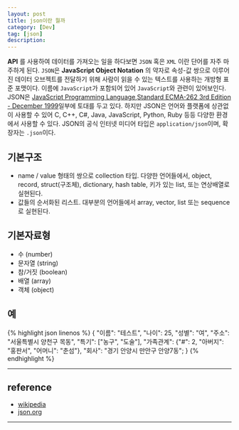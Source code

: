 ```yaml
---
layout: post
title: json이란 뭘까
category: [Dev]
tag: [json]
description:
---
```


**API** 를 사용하여 데이터를 가져오는 일을 하다보면 `JSON` 혹은 `XML` 이란 단어를 자주 마주하게 된다. `JSON`은 **JavaScript Object Notation** 의 약자로 속성-값 쌍으로 이루어진 데이터 오브젝트를 전달하기 위해 사람이 읽을 수 있는 텍스트를 사용하는 개방형 표준 포맷이다. 이름에 `JavaScript`가 포함되어 있어 `JavaScript`와 관련이 있어보인다. JSON은 [JavaScript Programming Language](http://www.crockford.com/javascript/),[Standard ECMA-262 3rd Edition - December 1999](http://www.ecma-international.org/publications/files/ecma-st/ECMA-262.pdf)일부에 토대를 두고 있다. 하지만 JSON은 언어와 플랫폼에 상관없이 사용할 수 있어 C, C++, C#, Java, JavaScript, Python, Ruby 등등 다양한 환경에서 사용할 수 있다. JSON의 공식 인터넷 미디어 타입은 `application/json`이며, 확장자는 `.json`이다.


## 기본구조

- name / value 형태의 쌍으로 collection 타입.
다양한 언어들에서, object, record, struct(구조체), dictionary, hash table, 키가 있는 list, 또는 연상배열로 실현된다.
- 값들의 순서화된 리스트. 대부분의 언어들에서 array, vector, list 또는 sequence로 실현된다.

## 기본자료형

- 수 (number)
- 문자열 (string)
- 참/거짓 (boolean)
- 배열 (array)
- 객체 (object)

## 예

{% highlight json linenos %}
{
  "이름": "테스트",
  "나이": 25,
  "성별": "여",
  "주소": "서울특별시 양천구 목동",
  "특기": ["농구", "도술"],
  "가족관계": {"#": 2, "아버지": "홍판서", "어머니": "춘섬"},
  "회사": "경기 안양시 만안구 안양7동";
}
{% endhighlight %}

---

## reference

- [wikipedia](https://ko.wikipedia.org/wiki/JSON)
- [json.org](http://www.json.org/json-ko.html)

---
